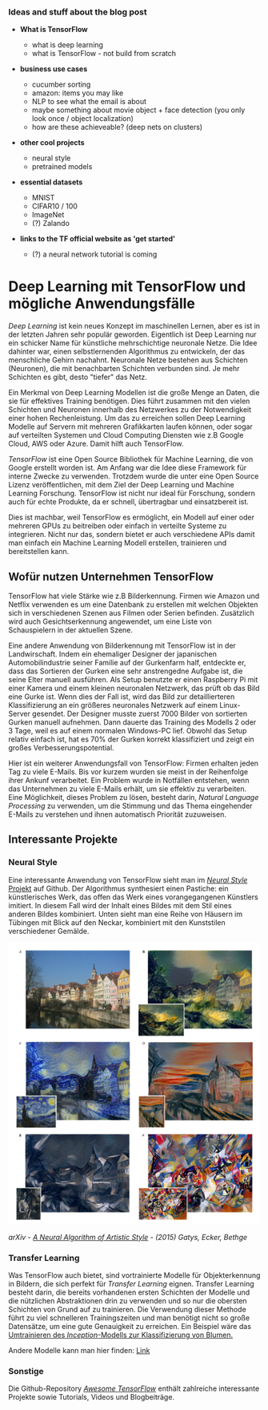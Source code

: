 ### Ideas and stuff about the blog post
- **What is TensorFlow**
  - what is deep learning
  - what is TensorFlow - not build from scratch

- **business use cases**
  - cucumber sorting
  - amazon: items you may like
  - NLP to see what the email is about
  - maybe something about movie object + face detection (you only look once / object localization)
  - how are these achieveable? (deep nets on clusters)

- **other cool projects**
  - neural style
  - pretrained models

- **essential datasets**
  - MNIST
  - CIFAR10 / 100
  - ImageNet
  - (?) Zalando

- **links to the TF official website as 'get started'**
  - (?) a neural network tutorial is coming

# Deep Learning mit TensorFlow und mögliche Anwendungsfälle
*Deep Learning* ist kein neues Konzept im maschinellen Lernen, aber es ist in der letzten Jahren sehr populär geworden. Eigentlich ist Deep Learning nur ein schicker Name für künstliche mehrschichtige neuronale Netze. Die Idee dahinter war, einen selbstlernenden Algorithmus zu entwickeln, der das menschliche Gehirn nachahnt. Neuronale Netze bestehen aus Schichten (Neuronen), die mit benachbarten Schichten verbunden sind. Je mehr Schichten es gibt, desto "tiefer" das Netz.

Ein Merkmal von Deep Learning Modellen ist die große Menge an Daten, die sie für effektives Training benötigen. Dies führt zusammen mit den vielen Schichten und Neuronen innerhalb des Netzwerkes zu der Notwendigkeit einer hohen Rechenleistung. Um das zu erreichen sollen Deep Learning Modelle auf Servern mit mehreren Grafikkarten laufen können, oder sogar auf verteilten Systemen und Cloud Computing Diensten wie z.B Google Cloud, AWS oder Azure. Damit hilft auch TensorFlow.

*TensorFlow* ist eine Open Source Bibliothek für Machine Learning, die von Google erstellt worden ist. Am Anfang war die Idee diese Framework für interne Zwecke zu verwenden. Trotzdem wurde die unter eine Open Source Lizenz veröffentlichen, mit dem Ziel der Deep Learning und Machine Learning Forschung. TensorFlow ist nicht nur ideal für Forschung, sondern auch für echte Produkte, da er schnell, übertragbar und einsatzbereit ist.

Dies ist machbar, weil TensorFlow es ermöglicht, ein Modell auf einer oder mehreren GPUs zu beitreiben oder einfach in verteilte Systeme zu integrieren. Nicht nur das, sondern bietet er auch verschiedene APIs damit man einfach ein Machine Learning Modell erstellen, trainieren und bereitstellen kann.

## Wofür nutzen Unternehmen TensorFlow
TensorFlow hat viele Stärke wie z.B Bilderkennung. Firmen wie Amazon und Netflix verwenden es um eine Datenbank zu erstellen mit welchen Objekten sich in verschiedenen Szenen aus Filmen oder Serien befinden. Zusätzlich wird auch Gesichtserkennung angewendet, um eine Liste von Schauspielern in der aktuellen Szene.

Eine andere Anwendung von Bilderkennung mit TensorFlow ist in der Landwirschaft. Indem ein ehemaliger Designer der japanischen Automobilindustrie seiner Familie auf der Gurkenfarm half, entdeckte er, dass das Sortieren der Gurken eine sehr anstrengedne Aufgabe ist, die seine Elter manuell ausführen. Als Setup benutzte er einen Raspberry Pi mit einer Kamera und einem kleinen neuronalen Netzwerk, das prüft ob das Bild eine Gurke ist. Wenn dies der Fall ist, wird das Bild zur detaillierteren Klassifizierung an ein größeres neuronales Netzwerk auf einem Linux-Server gesendet. Der Designer musste zuerst 7000 Bilder von sortierten Gurken manuell aufnehmen. Dann dauerte das Training des Modells 2 oder 3 Tage, weil es auf einem normalen Windows-PC lief. Obwohl das Setup relativ einfach ist, hat es 70% der Gurken korrekt klassifiziert und zeigt ein großes Verbesserungspotential.

Hier ist ein weiterer Anwendungsfall von TensorFlow: Firmen erhalten jeden Tag zu viele E-Mails. Bis vor kurzem wurden sie meist in der Reihenfolge ihrer Ankunf verarbeitet. Ein Problem wurde in Notfällen entstehen, wenn das Unternehmen zu viele E-Mails erhält, um sie effektiv zu verarbeiten. Eine Möglichkeit, dieses Problem zu lösen, besteht darin, *Natural Language Processing* zu verwenden, um die Stimmung und das Thema eingehender E-Mails zu verstehen und ihnen automatisch Priorität zuzuweisen.

## Interessante Projekte
### Neural Style
Eine interessante Anwendung von TensorFlow sieht man im [*Neural Style* Projekt](https://github.com/cysmith/neural-style-tf) auf Github. Der Algorithmus synthesiert einen Pastiche: ein künstlerisches Werk, das offen das Werk eines vorangegangenen Künstlers imitiert. In diesem Fall wird der Inhalt eines Bildes mit dem Stil eines anderen Bildes kombiniert. Unten sieht man eine Reihe von Häusern im Tübingen mit Blick auf den Neckar, kombiniert mit den Kunststilen verschiedener Gemälde.

![neural style example](images/neural_style.png)

*arXiv - [A Neural Algorithm of Artistic Style](https://arxiv.org/abs/1508.06576) - (2015) Gatys, Ecker, Bethge*

### Transfer Learning
Was TensorFlow auch bietet, sind vortrainierte Modelle für Objekterkennung in Bildern, die sich perfekt für *Transfer Learning* eignen. Transfer Learning besteht darin, die bereits vorhandenen ersten Schichten der Modelle und die nützlichen Abstraktionen drin zu verwenden und so nur die obersten Schichten von Grund auf zu trainieren. Die Verwendung dieser Methode führt zu viel schnelleren Trainingszeiten und man benötigt nicht so große Datensätze, um eine gute Genauigkeit zu erreichen. Ein Beispiel wäre das [ Umtrainieren des *Inception*-Modells zur Klassifizierung von Blumen. ](https://www.tensorflow.org/tutorials/image_retraining)

Andere Modelle kann man hier finden: [Link](https://github.com/tensorflow/models)

### Sonstige
Die Github-Repository [*Awesome TensorFlow*](https://github.com/jtoy/awesome-tensorflow) enthält zahlreiche interessante Projekte sowie Tutorials, Videos und Blogbeiträge. 
